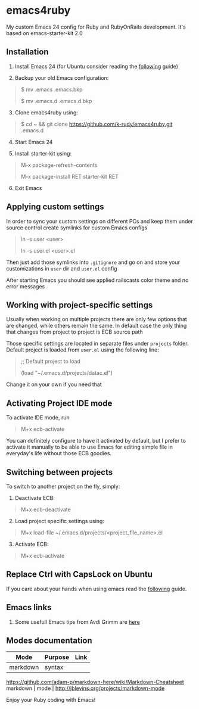 emacs4ruby
==========

My custom Emacs 24 config for Ruby and RubyOnRails development. It's based on emacs-starter-kit 2.0

Installation
------------

1. Install Emacs 24 (for Ubuntu consider reading the [following](https://launchpad.net/~cassou/+archive/emacs) guide)

2. Backup your old Emacs configuration:
> $ mv .emacs  .emacs.bkp
>
> $ mv .emacs.d .emacs.d.bkp

3. Clone emacs4ruby using:
> $ cd ~ && git clone https://github.com/k-rudy/emacs4ruby.git .emacs.d

4. Start Emacs 24

5. Install starter-kit using:
> M-x package-refresh-contents
>
> M-x package-install RET starter-kit RET

6. Exit Emacs

Applying custom settings
------------------------

In order to sync your custom settings on different PCs and keep them under source control create symlinks for custom Emacs configs
> ln -s user &lt;user>
>
> ln -s user.el &lt;user>.el

Then just add those symlinks into `.gitignore` and go on and store your customizations in `user` dir and `user.el` config

After starting Emacs you should see applied railscasts color theme and no error messages

Working with project-specific settings
--------------------------------------

Usually when working on multiple projects there are only few options
that are changed, while others remain the same. In default case the
only thing that changes from project to project is ECB source path

Those specific settings are located in separate files under `projects`
folder. Default project is loaded from `user.el` using the following line:
>;; Default project to load
>
>(load "~/.emacs.d/projects/datac.el")

Change it on your own if you need that

Activating Project IDE mode
---------------------------

To activate IDE mode, run

> M+x ecb-activate

You can definitely configure to have it activated by default, but I
prefer to activate it manually to be able to use Emacs for editing
simple file in everyday's life without those ECB goodies.

Switching between projects
--------------------------

To switch to another project on the fly, simply:

1. Deactivate ECB:
> M+x ecb-deactivate

2. Load project specific settings using:
> M+x load-file ~/.emacs.d/projects/&lt;project_file_name>.el

3. Activate ECB:
> M+x ecb-activate

Replace Ctrl with CapsLock on Ubuntu
------------------------------------

If you care about your hands when using emacs read the
[following](http://emacswiki.org/emacs/MovingTheCtrlKey) guide.

Emacs links
-----------

1. Some usefull Emacs tips from Avdi Grimm are
[here](http://devblog.avdi.org/category/emacs-reboot/)

Modes documentation
-------------------

Mode | Purpose | Link
--- | --- | ---
markdown | syntax |
https://github.com/adam-p/markdown-here/wiki/Markdown-Cheatsheet
markdown | mode | http://jblevins.org/projects/markdown-mode


Enjoy your Ruby coding with Emacs!

